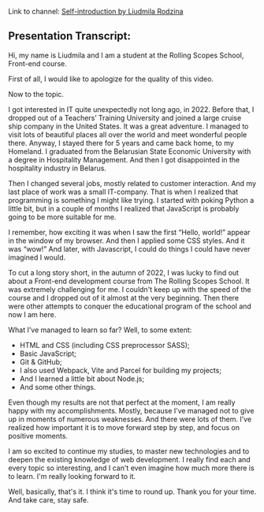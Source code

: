 Link to channel: [Self-introduction by Liudmila Rodzina](https://www.youtube.com/channel/UCBl5Kq8aNruixEygv00lV8g)

## Presentation Transcript:

Hi, my name is Liudmila and I am a student at the Rolling Scopes School, Front-end course.

First of all, I would like to apologize for the quality of this video.

Now to the topic.

I got interested in IT quite unexpectedly not long ago, in 2022.
Before that, I dropped out of a Teachers’ Training University and joined a large cruise ship company in the United States.
It was a great adventure. I managed to visit lots of beautiful places all over the world and meet wonderful people there.
Anyway, I stayed there for 5 years and came back home, to my Homeland.
I graduated from the Belarusian State Economic University with a degree in Hospitality Management.
And then I got disappointed in the hospitality industry in Belarus.

Then I changed several jobs, mostly related to customer interaction.
And my last place of work was a small IT-company.
That is when I realized that programming is something I might like trying.
I started with poking Python a little bit, but in a couple of months I realized that JavaScript is probably going to be more suitable for me.

I remember, how exciting it was when I saw the first “Hello, world!” appear in the window of my browser.
And then I applied some CSS styles. And it was “wow!”
And later, with Javascript, I could do things I could have never imagined I would.

To cut a long story short, in the autumn of 2022, I was lucky to find out about a Front-end development course from The Rolling Scopes School.
It was extremely challenging for me. I couldn't keep up with the speed of the course and I dropped out of it almost at the very beginning.
Then there were other attempts to conquer the educational program of the school and now I am here.

What I’ve managed to learn so far? Well, to some extent:

- HTML and CSS (including CSS preprocessor SASS);
- Basic JavaScript;
- Git & GitHub;
- I also used Webpack, Vite and Parcel for building my projects;
- And I learned a little bit about Node.js;
- And some other things.

Even though my results are not that perfect at the moment, I am really happy with my accomplishments.
Mostly, because I’ve managed not to give up in moments of numerous weaknesses. And there were lots of them.
I’ve realized how important it is to move forward step by step, and focus on positive moments.

I am so excited to continue my studies, to master new technologies and to deepen the existing knowledge of web development.
I really find each and every topic so interesting, and I can't even imagine how much more there is to learn. I'm really looking forward to it.

Well, basically, that's it. I think it's time to round up. Thank you for your time. And take care, stay safe.

